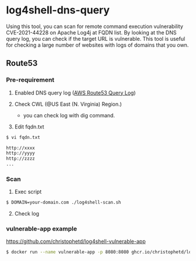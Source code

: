 # log4shell-dns-query

Using this tool, you can scan for remote command execution vulnerability CVE-2021-44228 on Apache Log4j at FQDN list.
By looking at the DNS query log, you can check if the target URL is vulnerable.
This tool is useful for checking a large number of websites with logs of domains that you own.

## Route53

### Pre-requirement
1. Enabled DNS query log ([AWS Route53 Query Log](https://docs.aws.amazon.com/Route53/latest/DeveloperGuide/query-logs.html#query-logs-viewing))

2. Check CWL (@US East (N. Virginia) Region.)
   - you can check log with dig command.

4. Edit fqdn.txt
```bash
$ vi fqdn.txt

http://xxxx
http://yyyy
http://zzzz
...
```

### Scan

1. Exec script
```bash
$ DOMAIN=your-domain.com ./log4shell-scan.sh
```

2. Check log

### vulnerable-app example 

https://github.com/christophetd/log4shell-vulnerable-app

```bash
$ docker run --name vulnerable-app -p 8080:8080 ghcr.io/christophetd/log4shell-vulnerable-app
```

